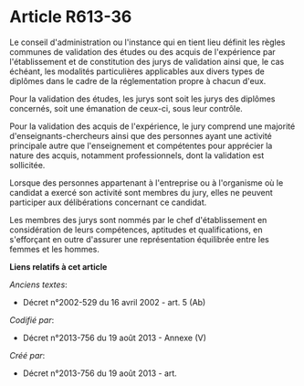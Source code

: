 # Article R613-36

Le conseil d'administration ou l'instance qui en tient lieu définit les règles communes de validation des études ou des
acquis de l'expérience par l'établissement et de constitution des jurys de validation ainsi que, le cas échéant, les
modalités particulières applicables aux divers types de diplômes dans le cadre de la réglementation propre à chacun d'eux.

Pour la validation des études, les jurys sont soit les jurys des diplômes concernés, soit une émanation de ceux-ci, sous leur
contrôle.

Pour la validation des acquis de l'expérience, le jury comprend une majorité d'enseignants-chercheurs ainsi que des personnes
ayant une activité principale autre que l'enseignement et compétentes pour apprécier la nature des acquis, notamment
professionnels, dont la validation est sollicitée.

Lorsque des personnes appartenant à l'entreprise ou à l'organisme où le candidat a exercé son activité sont membres du jury,
elles ne peuvent participer aux délibérations concernant ce candidat.

Les membres des jurys sont nommés par le chef d'établissement en considération de leurs compétences, aptitudes et
qualifications, en s'efforçant en outre d'assurer une représentation équilibrée entre les femmes et les hommes.

**Liens relatifs à cet article**

_Anciens textes_:

  - Décret n°2002-529 du 16 avril 2002 - art. 5 (Ab)

_Codifié par_:

  - Décret n°2013-756 du 19 août 2013 -  Annexe (V)

_Créé par_:

  - Décret n°2013-756 du 19 août 2013 - art.
